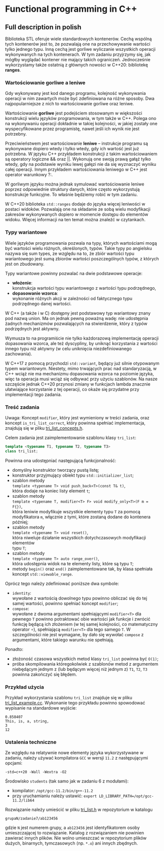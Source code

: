 # Functional programming in C++

## Full description in polish

Biblioteka STL oferuje wiele standardowych kontenerów. Cechą wspólną tych
kontenerów jest to, że pozwalają one na przechowywanie wartości tylko jednego
typu. Inną cechą jest gorliwe wyliczanie wszystkich operacji wykonywanych na
tych kontenerach. W tym zadaniu przyjrzymy się, jak mógłby wyglądać kontener nie
mający takich ograniczeń. Jednocześnie wykorzystamy także ostatnią z głównych
nowości w C++20: bibliotekę **ranges**.

### Wartościowanie gorliwe a leniwe

Gdy wykonywany jest kod danego programu, kolejność wykonywania operacji w nim
zawartych może być zdefiniowana na różne sposoby. Dwa najpopularniejsze z nich
to wartościowanie gorliwe oraz leniwe.

Wartościowanie **gorliwe** jest podejściem stosowanym w większości konstrukcji wielu
języków programowania, w tym także w C++. Polega ono na wykonywaniu operacji
dokładnie w takiej kolejności, w jakiej zostały one wyspecyfikowane przez
programistę, nawet jeśli ich wynik nie jest potrzebny.

Przeciwieństwem jest wartościowanie **leniwe** – instrukcje programu są wykonywane
dopiero wtedy i tylko wtedy, gdy ich wartość jest już potrzebna. W języku C++
przykładem konstrukcji z takim wartościowaniem są operatory logiczne && oraz ||.
Wykonują one swoją prawą gałąź tylko wtedy, gdy na podstawie wyniku lewej gałęzi
nie da się wyznaczyć wyniku całej operacji. Innym przykładem wartościowania
leniwego w C++ jest operator warunkowy ?:.

W gorliwym języku można jednak symulować wartościowanie leniwe poprzez
odpowiednie struktury danych, które często wykorzystują konstrukcje funkcyjne.
To właśnie będziemy robić w tym zadaniu.

W C++20 biblioteka `std::ranges` dodaje do języka więcej leniwości w postaci
widoków. Pozwalają one na składanie ze sobą wielu modyfikacji zakresów
wykonywanych dopiero w momencie dostępu do elementów widoku. Więcej informacji
na ten temat można znaleźć w czytankach.

### Typy wariantowe

Wiele języków programowania pozwala na typy, których wartościami mogą być
wartości wielu różnych, określonych, typów. Takie typy po angielsku nazywa się
sum types, ze względu na to, że zbiór wartości typu wariantowego jest sumą
zbiorów wartości poszczególnych typów, z których jest on zbudowany.

Typy wariantowe powinny pozwalać na dwie podstawowe operacje:
- **włożenie**:\
  konstrukcja wartości typu wariantowego z wartości typu podrzędnego,
- **dopasowanie wzorca**:\
  wykonanie różnych akcji w zależności od faktycznego typu
  podrzędnego danej wartości.

W C++ (a także i w C) dostępny jest podstawowy typ wariantowy znany pod nazwą
union. Ma on jednak pewną poważną wadę: nie udostępnia żadnych mechanizmów
pozwalających na stwierdzenie, który z typów podrzędnych jest aktywny.

Wymusza to na programiście nie tylko każdorazową implementację operacji
dopasowania wzorca, ale też dyscypliny, by uniknąć korzystania z wartości
innego typu niż aktywny (w celu uniknięcia niezdefiniowanego zachowania).

W C++17 z pomocą przychodzi `std::variant`, będący już silnie otypowanym typem
wariantowym. Niestety, mimo trwających prac nad standaryzacją, w C++ wciąż nie
ma mechanizmu dopasowania wzorca na poziomie języka, więc ta operacja musi wciąż
się odbywać przy użyciu szablonów. Na nasze szczęście jednak C++20 przynosi
zmiany w funkcjach lambda znacznie ułatwiające korzystanie z tej operacji, co
okaże się przydatne przy implementacji tego zadania.

### Treść zadania

Uwaga: Koncept `modifier`, który jest wymieniony w treści zadania, oraz koncept
`is_tri_list_correct`, który powinna spełniać implementacja, znajdują się w pliku
[tri_list_concepts.h](https://github.com/patjed41/JNP1/blob/master/task7/tri_list_concepts.h).

Celem zadania jest zaimplementowanie szablonu klasy `tri_list`:

```c++
template <typename T1, typename T2, typename T3>
class tri_list;
```

Powinna ona udostępniać następującą funkcjonalność:
- domyślny konstruktor tworzący pustą listę;
- konstruktor przyjmujący obiekt typu `std::initializer_list`;
- szablon metody\
  `template <typename T> void push_back<T>(const T& t)`,\
  która dodaje na koniec listy element `t`;
- szablon metody\
  `template <typename T, modifier<T> F> void modify_only<T>(F m = F{})`,\
  która leniwie modyfikuje wszystkie elementy typu `T` za pomocą modyfikatora `m`,
  włącznie z tymi, które zostaną dodane do kontenera później;
- szablon metody\
  `template <typename T> void reset()`,\
  która niweluje działanie wszystkich dotychczasowych modyfikacji elementów\
  typu `T`;
- szablon metody\
  `template <typename T> auto range_over()`,\
  która udostępnia widok na te elementy listy, które są typu `T`;
- metody `begin()` oraz `end()` zaimplementowane tak, by klasa spełniała
  koncept `std::viewable_range`.

Oprócz tego należy zdefiniować poniższe dwa symbole:
- `identity`:\
  wywołane z wartością dowolnego typu powinno obliczać się do tej samej
  wartości, powinno spełniać koncept `modifier`;
- `compose`:\
  wywołane z dwoma argumentami spełniającymi `modifier<T>` dla pewnego `T` powinno
  potraktować obie wartości jak funkcje i zwrócić funkcję będącą ich złożeniem
  (w tej samej kolejności, co matematyczny operator ∘), spełniającą `modifier<T>`
  dla tego samego `T`. W szczególności nie jest wymagane, by dało się wywołać
  `compose` z argumentami, które takiego warunku nie spełniają.

Ponadto:
- złożoność czasowa wszystkich metod klasy `tri_list` powinna być `O(1)`;
- próba skompilowania któregokolwiek z szablonów metod z argumentem niebędącym
  jednym z (lub będącym więcej niż jednym z) `T1`, `T2`, `T3` powinna zakończyć się
  błędem.

### Przykład użycia

Przykład wykorzystania szablonu `tri_list` znajduje się w pliku
[tri_list_example.cc](https://github.com/patjed41/JNP1/blob/master/task7/tri_list_example.cc). Wykonanie tego przykładu powinno spowodować
wypisanie na standardowe wyjście:

```
0.858407
This, is, a, string,
3
12
```

### Ustalenia techniczne

Ze względu na relatywnie nowe elementy języka wykorzystywane w zadaniu,
należy używać kompilatora `GCC` w wersji `11.2` z następującymi opcjami:

```
-std=c++20 -Wall -Wextra -O2
```

Środowisko `students` (tak samo jak w zadaniu 6 z modułami):
- kompilator: `/opt/gcc-11.2/bin/g++-11.2`
- przy uruchamianiu należy ustawić: `export LD_LIBRARY_PATH=/opt/gcc-11.2/lib64`

Rozwiązanie należy umieścić w pliku [tri_list.h](https://github.com/patjed41/JNP1/blob/master/task7/tri_list.h) w repozytorium w katalogu

```
grupaN/zadanie7/ab123456
```

gdzie `N` jest numerem grupy, a `ab123456` jest identyfikatorem osoby umieszczającej
to rozwiązanie. Katalog z rozwiązaniem nie powinien zawierać innych plików. Nie
wolno umieszczać w repozytorium plików dużych, binarnych, tymczasowych (np. `*.o`)
ani innych zbędnych.
